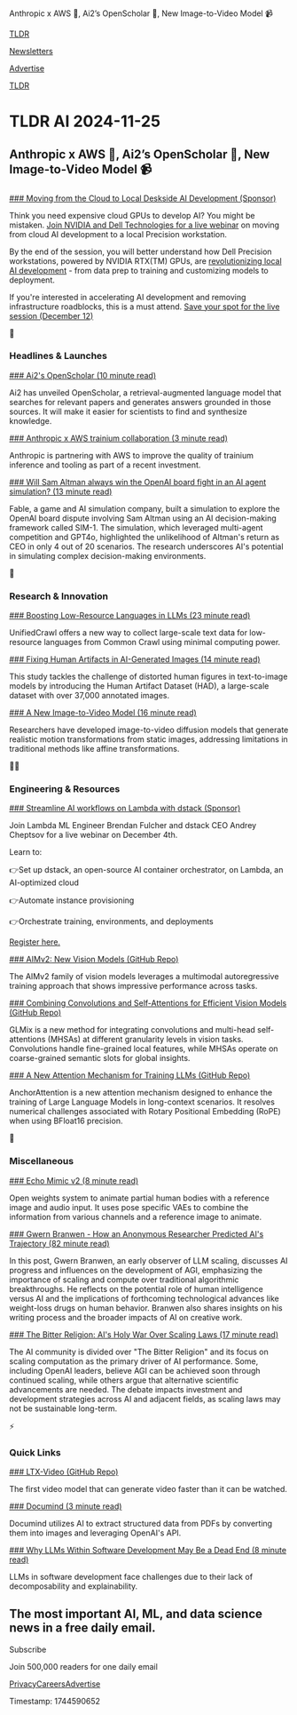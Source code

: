Anthropic x AWS 🤝, Ai2’s OpenScholar 📖, New Image-to-Video Model 📹

[TLDR](/)

[Newsletters](/newsletters)

[Advertise](https://advertise.tldr.tech/)

[TLDR](/)

# TLDR AI 2024-11-25

## Anthropic x AWS 🤝, Ai2’s OpenScholar 📖, New Image-to-Video Model 📹

### 

[### Moving from the Cloud to Local Deskside AI Development (Sponsor)](https://events.dell.com/event/c87be06c-a180-4c88-b9bf-7fe6f365d43a/regProcessStep1?utm_source=TLDR&utm_medium=Webinar&utm_campaign=EP4)

Think you need expensive cloud GPUs to develop AI? You might be mistaken. [Join NVIDIA and Dell Technologies for a live webinar](https://links.tldrnewsletter.com/QyDOOl) on moving from cloud AI development to a local Precision workstation.

By the end of the session, you will better understand how Dell Precision workstations, powered by NVIDIA RTX(TM) GPUs, are [revolutionizing local AI development](https://links.tldrnewsletter.com/QyDOOl) - from data prep to training and customizing models to deployment.

If you're interested in accelerating AI development and removing infrastructure roadblocks, this is a must attend. [Save your spot for the live session (December 12)](https://links.tldrnewsletter.com/QyDOOl)

🚀

### Headlines & Launches

[### Ai2's OpenScholar (10 minute read)](https://allenai.org/blog/openscholar?utm_source=tldrai)

Ai2 has unveiled OpenScholar, a retrieval-augmented language model that searches for relevant papers and generates answers grounded in those sources. It will make it easier for scientists to find and synthesize knowledge.

[### Anthropic x AWS trainium collaboration (3 minute read)](https://www.anthropic.com/news/anthropic-amazon-trainium?utm_source=tldrai)

Anthropic is partnering with AWS to improve the quality of trainium inference and tooling as part of a recent investment.

[### Will Sam Altman always win the OpenAI board fight in an AI agent simulation? (13 minute read)](https://venturebeat.com/games/can-sam-altman-win-the-openai-board-fight-in-an-ai-agent-simulation/?utm_source=tldrai)

Fable, a game and AI simulation company, built a simulation to explore the OpenAI board dispute involving Sam Altman using an AI decision-making framework called SIM-1. The simulation, which leveraged multi-agent competition and GPT4o, highlighted the unlikelihood of Altman's return as CEO in only 4 out of 20 scenarios. The research underscores AI's potential in simulating complex decision-making environments.

🧠

### Research & Innovation

[### Boosting Low-Resource Languages in LLMs (23 minute read)](https://arxiv.org/abs/2411.14343v1?utm_source=tldrai)

UnifiedCrawl offers a new way to collect large-scale text data for low-resource languages from Common Crawl using minimal computing power.

[### Fixing Human Artifacts in AI-Generated Images (14 minute read)](https://arxiv.org/abs/2411.13842v1?utm_source=tldrai)

This study tackles the challenge of distorted human figures in text-to-image models by introducing the Human Artifact Dataset (HAD), a large-scale dataset with over 37,000 annotated images.

[### A New Image-to-Video Model (16 minute read)](https://arxiv.org/abs/2411.13975v1?utm_source=tldrai)

Researchers have developed image-to-video diffusion models that generate realistic motion transformations from static images, addressing limitations in traditional methods like affine transformations.

👨‍💻

### Engineering & Resources

[### Streamline AI workflows on Lambda with dstack (Sponsor)](https://lambdalabs.com/lambda-dstack-webinar?utm_source=tldr&amp;utm_medium=newsletter&amp;utm_campaign=2024-11-dstack-webinar&amp;utm_content=ad-1)

Join Lambda ML Engineer Brendan Fulcher and dstack CEO Andrey Cheptsov for a live webinar on December 4th.

Learn to:

👉Set up dstack, an open-source AI container orchestrator, on Lambda, an AI-optimized cloud

👉Automate instance provisioning

👉Orchestrate training, environments, and deployments

[Register here.](https://lambdalabs.com/lambda-dstack-webinar?utm_source=tldr&utm_medium=newsletter&utm_campaign=2024-11-dstack-webinar&utm_content=ad-1)

[### AIMv2: New Vision Models (GitHub Repo)](https://github.com/apple/ml-aim?utm_source=tldrai)

The AIMv2 family of vision models leverages a multimodal autoregressive training approach that shows impressive performance across tasks.

[### Combining Convolutions and Self-Attentions for Efficient Vision Models (GitHub Repo)](https://github.com/rayleizhu/glmix?utm_source=tldrai)

GLMix is a new method for integrating convolutions and multi-head self-attentions (MHSAs) at different granularity levels in vision tasks. Convolutions handle fine-grained local features, while MHSAs operate on coarse-grained semantic slots for global insights.

[### A New Attention Mechanism for Training LLMs (GitHub Repo)](https://github.com/haonan3/anchorcontext?utm_source=tldrai)

AnchorAttention is a new attention mechanism designed to enhance the training of Large Language Models in long-context scenarios. It resolves numerical challenges associated with Rotary Positional Embedding (RoPE) when using BFloat16 precision.

🎁

### Miscellaneous

[### Echo Mimic v2 (8 minute read)](https://antgroup.github.io/ai/echomimic_v2/?utm_source=tldrai)

Open weights system to animate partial human bodies with a reference image and audio input. It uses pose specific VAEs to combine the information from various channels and a reference image to animate.

[### Gwern Branwen - How an Anonymous Researcher Predicted AI's Trajectory (82 minute read)](https://www.dwarkeshpatel.com/p/gwern-branwen?utm_source=tldrai)

In this post, Gwern Branwen, an early observer of LLM scaling, discusses AI progress and influences on the development of AGI, emphasizing the importance of scaling and compute over traditional algorithmic breakthroughs. He reflects on the potential role of human intelligence versus AI and the implications of forthcoming technological advances like weight-loss drugs on human behavior. Branwen also shares insights on his writing process and the broader impacts of AI on creative work.

[### The Bitter Religion: AI's Holy War Over Scaling Laws (17 minute read)](https://www.generalist.com/briefing/the-bitter-religion?utm_source=tldrai)

The AI community is divided over "The Bitter Religion" and its focus on scaling computation as the primary driver of AI performance. Some, including OpenAI leaders, believe AGI can be achieved soon through continued scaling, while others argue that alternative scientific advancements are needed. The debate impacts investment and development strategies across AI and adjacent fields, as scaling laws may not be sustainable long-term.

⚡️

### Quick Links

[### LTX-Video (GitHub Repo)](https://github.com/Lightricks/LTX-Video?utm_source=tldrai)

The first video model that can generate video faster than it can be watched.

[### Documind (3 minute read)](https://github.com/DocumindHQ/documind?utm_source=tldrai)

Documind utilizes AI to extract structured data from PDFs by converting them into images and leveraging OpenAI's API.

[### Why LLMs Within Software Development May Be a Dead End (8 minute read)](https://thenewstack.io/why-llms-within-software-development-may-be-a-dead-end/?utm_source=tldrai)

LLMs in software development face challenges due to their lack of decomposability and explainability.

## The most important AI, ML, and data science news in a free daily email.

Subscribe

Join 500,000 readers for one daily email

[Privacy](/privacy)[Careers](https://jobs.ashbyhq.com/tldr.tech)[Advertise](/ai/advertise)

Timestamp: 1744590652